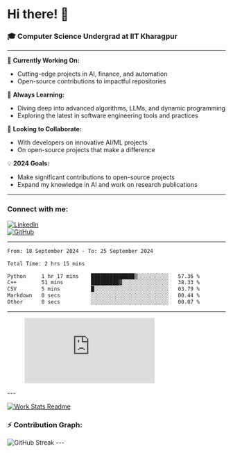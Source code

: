 # Hi there! 👋

### 🎓 Computer Science Undergrad at IIT Kharagpur

---

🔭 **Currently Working On:**  
- Cutting-edge projects in AI, finance, and automation  
- Open-source contributions to impactful repositories

🌱 **Always Learning:**  
- Diving deep into advanced algorithms, LLMs, and dynamic programming  
- Exploring the latest in software engineering tools and practices

👯 **Looking to Collaborate:**  
- With developers on innovative AI/ML projects  
- On open-source projects that make a difference

💡 **2024 Goals:**  
- Make significant contributions to open-source projects  
- Expand my knowledge in AI and work on research publications

---

### Connect with me:

[![LinkedIn](https://img.shields.io/badge/LinkedIn-0077B5?style=for-the-badge&logo=linkedin&logoColor=white)](https://www.linkedin.com/in/sesidadi)  
[![GitHub](https://img.shields.io/badge/GitHub-181717?style=for-the-badge&logo=github&logoColor=white)](https://github.com/sesiii)

---
<!--START_SECTION:waka-->

```txt
From: 18 September 2024 - To: 25 September 2024

Total Time: 2 hrs 15 mins

Python     1 hr 17 mins    ██████████████▒░░░░░░░░░░   57.36 %
C++        51 mins         █████████▓░░░░░░░░░░░░░░░   38.33 %
CSV        5 mins          █░░░░░░░░░░░░░░░░░░░░░░░░   03.79 %
Markdown   0 secs          ░░░░░░░░░░░░░░░░░░░░░░░░░   00.44 %
Other      0 secs          ░░░░░░░░░░░░░░░░░░░░░░░░░   00.07 %
```

<!--END_SECTION:waka-->
---
<figure><embed src="https://wakatime.com/share/@81d5e6c4-c575-43e6-9a9e-85ed25517f53/42cf003a-18dd-42ef-bded-df01146821f2.svg"></embed></figure>
---

[![Work Stats Readme](https://github.com/sesiii/sesiii/actions/workflows/main.yml/badge.svg)](https://github.com/sesiii/sesiii/actions/workflows/main.yml)

### ⚡ Contribution Graph:

<img src="https://streak-stats.demolab.com/?user=sesiii&theme=radical" alt="GitHub Streak" />
---

